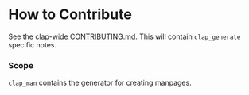 # How to Contribute

See the [clap-wide CONTRIBUTING.md](../CONTRIBUTING.md).  This will contain `clap_generate` specific notes.

### Scope

`clap_man` contains the generator for creating manpages.
